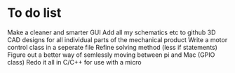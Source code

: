 # To do list

Make a cleaner and smarter GUI
Add all my schematics etc to github
3D CAD designs for all individual parts of the mechanical product
Write a motor control class in a seperate file
Refine solving method (less if statements)
Figure out a better way of semlessly moving between pi and Mac (GPIO class)
Redo it all in C/C++ for use with a micro
